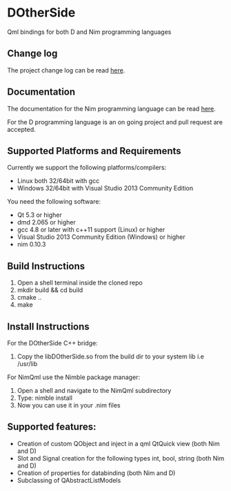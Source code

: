 # DOtherSide
Qml bindings for both D and Nim programming languages

## Change log
The project change log can be read [here](./CHANGELOG.md).

## Documentation
The documentation for the Nim programming language can be
read [here](http://filcuc.github.io/DOtherSide/ "").

For the D programming language is an on going project
and pull request are accepted.

## Supported Platforms and Requirements
Currently we support the following platforms/compilers:
- Linux both 32/64bit with gcc
- Windows 32/64bit with Visual Studio 2013 Community Edition 

You need the following software:
* Qt 5.3 or higher
* dmd 2.065 or higher
* gcc 4.8 or later with c++11 support (Linux) or higher
* Visual Studio 2013 Community Edition (Windows) or higher
* nim 0.10.3 

## Build Instructions
1. Open a shell terminal inside the cloned repo
2. mkdir build && cd build
3. cmake ..
4. make

## Install Instructions
For the DOtherSide C++ bridge:

1. Copy the libDOtherSide.so from the build dir to your system lib i.e /usr/lib

For NimQml use the Nimble package manager:

1. Open a shell and navigate to the NimQml subdirectory
2. Type: nimble install
3. Now you can use it in your .nim files

## Supported features:
* Creation of custom QObject and inject in a qml QtQuick view (both Nim and D)
* Slot and Signal creation for the following types int, bool, string (both Nim and D)
* Creation of properties for databinding (both Nim and D)
* Subclassing of QAbstractListModels 




